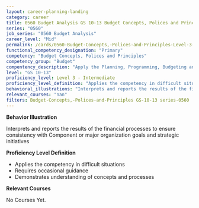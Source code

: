 ```yaml
---
layout: career-planning-landing
category: career
title: 0560 Budget Analysis GS 10-13 Budget Concepts, Polices and Principles
series: "0560"
job_series: "0560 Budget Analysis"
career_level: "Mid"
permalink: /cards/0560-Budget-Concepts,-Polices-and-Principles-Level-3---Intermediate/
functional_competency_designation: "Primary"
competency: "Budget Concepts, Polices and Principles"
competency_group: "Budget"
compentency_description: "Apply the Planning, Programming, Budgeting and Execution (PPBE), fiscal law, policies, regulations, principles, standards and procedures to financial management activities."
level: "GS 10-13"
proficiency_level: Level 3 - Intermediate
proficiency_level_definition: "Applies the competency in difficult situations ? Requires occasional guidance ? Demonstrates understanding of concepts and processes"
behavioral_illustrations: "Interprets and reports the results of the financial processes to ensure consistency with Component or major organization goals and strategic initiatives"
relevant_courses: "nan"
filters: Budget-Concepts,-Polices-and-Principles GS-10-13 series-0560
---
```


<div id="cfo-card-content-behavioral-illustrations" class="cfo-inner-card-content">
<p><b>Behavior Illustration</b></p>
<p>Interprets and reports the results of the financial processes to ensure consistency with Component or major organization goals and strategic initiatives</p>
</div>

<div id="cfo-card-content-proficiency-level-definition" class="cfo-inner-card-content">

<p><b>Proficiency Level Definition</b></p>
<ul><li>Applies the competency in difficult situations</li>
<li>Requires occasional guidance</li>
<li>Demonstrates understanding of concepts and processes</li>
</ul></div>

<div id="cfo-card-content-relevant-courses" class="cfo-inner-card-content">
<p><b>Relevant Courses</b></p>
<div class="cfo-courses-outer">
<div class="cfo-courses-inner">No Courses Yet.</div>
</div>
</div>
